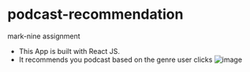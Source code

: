 # podcast-recommendation
mark-nine assignment

- This App is built with  React JS.
- It recommends you podcast based on the genre user clicks
![image](https://user-images.githubusercontent.com/119805882/208831919-70b9f5be-a48f-4e86-b9e2-ee123e3a22b7.png)
